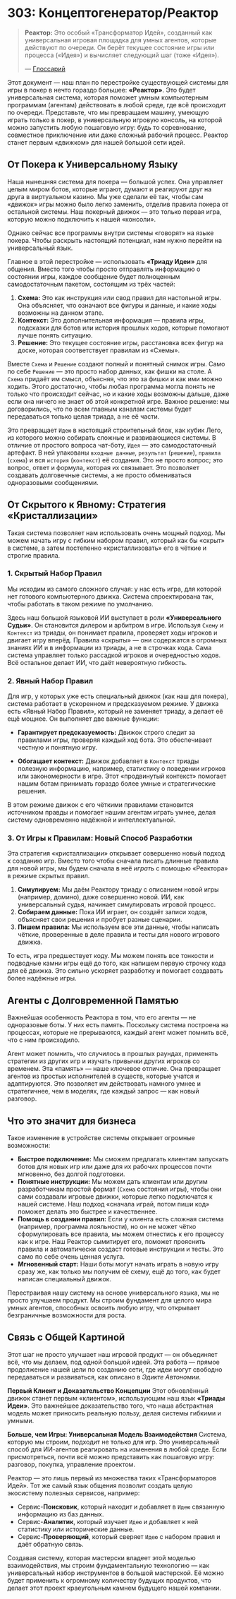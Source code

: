 # 303: Концептогенератор/Реактор

> **Реактор:** Это особый «Трансформатор Идей», созданный как универсальная игровая площадка для умных агентов, которые действуют по очереди. Он берёт текущее состояние игры или процесса («Идея») и вычисляет следующий шаг (тоже «Идея»).
>
> — [Глоссарий](./000_glossary.md)

Этот документ — наш план по перестройке существующей системы для игры в покер в нечто гораздо большее: **«Реактор»**. Это будет универсальная система, которая поможет умным компьютерным программам (агентам) действовать в любой среде, где всё происходит по очереди. Представьте, что мы превращаем машину, умеющую играть только в покер, в универсальную игровую консоль, на которой можно запустить любую пошаговую игру: будь то соревнование, совместное приключение или даже сложный рабочий процесс. Реактор станет первым «движком» для нашей большой сети идей.

## От Покера к Универсальному Языку

Наша нынешняя система для покера — большой успех. Она управляет целым миром ботов, которые играют, думают и реагируют друг на друга в виртуальном казино. Мы уже сделали её так, чтобы сам «движок» игры можно было легко заменить, отделив правила покера от остальной системы. Наш покерный движок — это только первая игра, которую можно подключить к нашей «консоли».

Однако сейчас все программы внутри системы «говорят» на языке покера. Чтобы раскрыть настоящий потенциал, нам нужно перейти на универсальный язык.

Главное в этой перестройке — использовать **«Триаду Идеи»** для общения. Вместо того чтобы просто отправлять информацию о состоянии игры, каждое сообщение будет полноценным самодостаточным пакетом, состоящим из трёх частей:

1.  **Схема:** Это как инструкция или свод правил для настольной игры. Она объясняет, что означают все фигуры и данные, и какие ходы возможны на данном этапе.
2.  **Контекст:** Это дополнительная информация — правила игры, подсказки для ботов или история прошлых ходов, которые помогают лучше понять ситуацию.
3.  **Решение:** Это текущее состояние игры, расстановка всех фигур на доске, которая соответствует правилам из «Схемы».

Вместе `Схема` и `Решение` создают полный и понятный снимок игры. Само по себе `Решение` — это просто набор данных, как фишки на столе. А `Схема` придаёт им смысл, объясняя, что это за фишки и как ими можно ходить. Этого достаточно, чтобы любая программа могла понять не только что происходит сейчас, но и какие ходы возможны дальше, даже если она ничего не знает об этой конкретной игре. Важное решение: мы договорились, что по всем главным каналам системы будет передаваться только целая триада, а не её части.

Это превращает `Идею` в настоящий строительный блок, как кубик Лего, из которого можно собирать сложные и развивающиеся системы. В отличие от простого вопроса чат-боту, `Идея` — это самодостаточный артефакт. В ней упакованы `входные данные`, `результат` (`решение`), `правила` (`схема`) и вся `история` (`контекст`) её создания. Это не просто вопрос; это вопрос, ответ и формула, которая их связывает. Это позволяет создавать долговечные системы, а не просто обмениваться одноразовыми сообщениями.

## От Скрытого к Явному: Стратегия «Кристаллизации»

Такая система позволяет нам использовать очень мощный подход. Мы можем начать игру с гибким набором правил, который как бы «скрыт» в системе, а затем постепенно «кристаллизовать» его в чёткие и строгие правила.

### 1. Скрытый Набор Правил

Мы исходим из самого сложного случая: у нас есть игра, для которой нет готового компьютерного движка. Система спроектирована так, чтобы работать в таком режиме по умолчанию.

Здесь наш большой языковой ИИ выступает в роли **«Универсального Судьи»**. Он становится дилером и арбитром в игре. Используя `Схему` и `Контекст` из триады, он понимает правила, проверяет ходы игроков и двигает игру вперёд. Правила «скрыты» — они содержатся в огромных знаниях ИИ и в информации из триады, а не в строчках кода. Сама система управляет только рассадкой игроков и очередностью ходов. Всё остальное делает ИИ, что даёт невероятную гибкость.

### 2. Явный Набор Правил

Для игр, у которых уже есть специальный движок (как наш для покера), система работает в ускоренном и предсказуемом режиме. У движка есть «Явный Набор Правил», который не заменяет триаду, а делает её ещё мощнее. Он выполняет две важные функции:

-   **Гарантирует предсказуемость:** Движок строго следит за правилами игры, проверяя каждый ход бота. Это обеспечивает честную и понятную игру.

-   **Обогащает контекст:** Движок добавляет в `Контекст` триады полезную информацию, например, статистику о поведении игроков или закономерности в игре. Этот «продвинутый контекст» помогает нашим ботам принимать гораздо более умные и стратегические решения.

В этом режиме движок с его чёткими правилами становится источником правды и помогает нашим агентам играть умнее, делая систему одновременно надёжной и интеллектуальной.

### 3. От Игры к Правилам: Новый Способ Разработки

Эта стратегия «кристаллизации» открывает совершенно новый подход к созданию игр. Вместо того чтобы сначала писать длинные правила для новой игры, мы будем сначала в неё *играть* с помощью «Реактора» в режиме скрытых правил.

1.  **Симулируем:** Мы даём Реактору триаду с описанием новой игры (например, домино), даже совершенно новой. ИИ, как универсальный судья, начинает симулировать игровой процесс.
2.  **Собираем данные:** Пока ИИ играет, он создаёт записи ходов, объясняет свои решения и пробует разные сценарии.
3.  **Пишем правила:** Мы используем все эти данные, чтобы написать чёткие, проверенные в деле правила и тесты для нового игрового движка.

То есть, игра предшествует коду. Мы можем понять все тонкости и подводные камни игры ещё до того, как напишем первую строчку кода для её движка. Это сильно ускоряет разработку и помогает создавать более надёжные игры.

## Агенты с Долговременной Памятью

Важнейшая особенность Реактора в том, что его агенты — не одноразовые боты. У них есть память. Поскольку система построена на процессах, которые не прерываются, каждый агент может помнить всё, что с ним происходило.

Агент может помнить, что случилось в прошлых раундах, применять стратегии из других игр и изучать привычки других игроков со временем. Эта «память» — наше ключевое отличие. Она превращает агентов из простых исполнителей в существ, которые учатся и адаптируются. Это позволяет им действовать намного умнее и стратегичнее, чем в моделях, где каждый запрос — как новый разговор.

## Что это значит для бизнеса

Такое изменение в устройстве системы открывает огромные возможности:

-   **Быстрое подключение:** Мы сможем предлагать клиентам запускать ботов для новых игр или даже для их рабочих процессов почти мгновенно, без долгой подготовки.
-   **Понятные инструкции:** Мы можем дать клиентам или другим разработчикам простой формат (`Схема` состояния игры), чтобы они сами создавали игровые движки, которые легко подключатся к нашей системе. Наш подход «сначала играй, потом пиши код» поможет делать это быстрее и качественнее.
-   **Помощь в создании правил:** Если у клиента есть сложная система (например, программа лояльности), но он не может чётко сформулировать все правила, мы можем отнестись к его процессу как к игре. Наш Реактор сымитирует его, поможет прояснить правила и автоматически создаст готовые инструкции и тесты. Это само по себе очень ценная услуга.
-   **Мгновенный старт:** Наши боты могут начать играть в новую игру сразу же, как только мы получим её схему, ещё до того, как будет написан специальный движок.

Перестраивая нашу систему на основе универсального языка, мы не просто улучшаем продукт. Мы строим фундамент для целого мира умных агентов, способных освоить любую игру, что открывает безграничные возможности для роста.

## Связь с Общей Картиной

Этот шаг не просто улучшает наш игровой продукт — он объединяет всё, что мы делаем, под одной большой идеей. Эта работа — прямое продолжение нашей цели по созданию сети, где идеи могут свободно передаваться и развиваться, как описано в _Эдикте Автономии_.

**Первый Клиент и Доказательство Концепции**
Этот обновлённый движок станет первым «клиентом», использующим наш язык **«Триады Идеи»**. Это важнейшее доказательство того, что наша абстрактная модель может приносить реальную пользу, делая системы гибкими и умными.

**Больше, чем Игры: Универсальная Модель Взаимодействия**
Система, которую мы строим, подходит не только для игр. Это универсальный способ для ИИ-агентов реагировать на изменения в любой среде. Если присмотреться, почти всё можно представить как пошаговую игру: разговор, покупка, управление проектом.

Реактор — это лишь первый из множества таких «Трансформаторов Идей». Тот же самый язык общения позволит создать целую экосистему полезных сервисов, например:

-   Сервис-**Поисковик**, который находит и добавляет в `Идею` связанную информацию из баз данных.
-   Сервис-**Аналитик**, который изучает `Идею` и добавляет к ней статистику или исторические данные.
-   Сервис-**Проверяющий**, который сверяет `Идею` с набором правил и даёт обратную связь.

Создавая систему, которая мастерски владеет этой моделью взаимодействия, мы строим фундаментальную технологию — как универсальный набор инструментов в большой мастерской. Её можно будет применить к огромному количеству будущих продуктов, что делает этот проект краеугольным камнем будущего нашей компании.